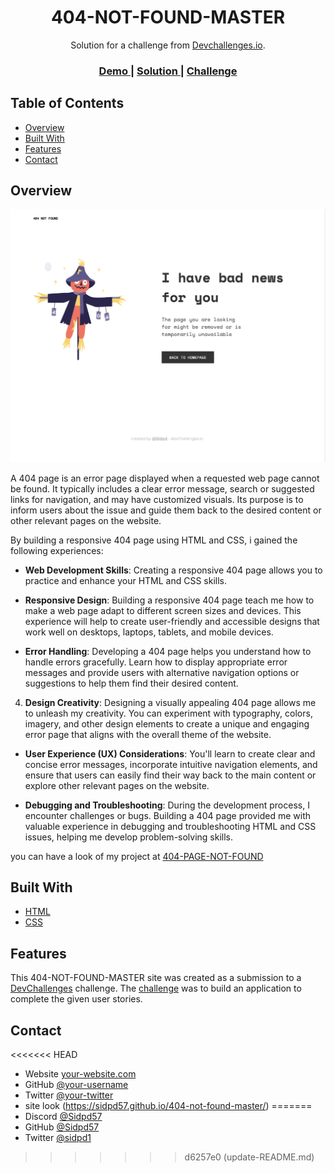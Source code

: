 <!-- Please update value in the {}  -->

<h1 align="center">404-NOT-FOUND-MASTER</h1>

<div align="center">
   Solution for a challenge from  <a href="http://devchallenges.io" target="_blank">Devchallenges.io</a>.
</div>

<div align="center">
  <h3>
    <a href="https://{your-demo-link.your-domain}">
      Demo
    </a>
    <span> | </span>
    <a href="https://{your-url-to-the-solution}">
      Solution
    </a>
    <span> | </span>
    <a href="https://devchallenges.io/challenges/wBunSb7FPrIepJZAg0sY">
      Challenge
    </a>
  </h3>
</div>

<!-- TABLE OF CONTENTS -->

## Table of Contents

- [Overview](#overview)
- [Built With](#built-with)
- [Features](#features)
- [Contact](#contact)
<!-- - [Acknowledgements](#acknowledgements) -->

<!-- OVERVIEW -->

## Overview

![screenshot](resources/Screenshot%202023-07-12%20at%203.51.49%20PM.png)

A 404 page is an error page displayed when a requested web page cannot be found. It typically includes a clear error message, search or suggested links for navigation, and may have customized visuals. Its purpose is to inform users about the issue and guide them back to the desired content or other relevant pages on the website.

By building a responsive 404 page using HTML and CSS, i gained the following experiences:

- **Web Development Skills**: Creating a responsive 404 page allows you to practice and enhance your HTML and CSS skills.

- **Responsive Design**: Building a responsive 404 page teach me how to make a web page adapt to different screen sizes and devices. This experience will help to create user-friendly and accessible designs that work well on desktops, laptops, tablets, and mobile devices.

- **Error Handling**: Developing a 404 page helps you understand how to handle errors gracefully. Learn how to display appropriate error messages and provide users with alternative navigation options or suggestions to help them find their desired content.

4. **Design Creativity**: Designing a visually appealing 404 page allows me to unleash my creativity. You can experiment with typography, colors, imagery, and other design elements to create a unique and engaging error page that aligns with the overall theme of the website.

- **User Experience (UX) Considerations**: You'll learn to create clear and concise error messages, incorporate intuitive navigation elements, and ensure that users can easily find their way back to the main content or explore other relevant pages on the website.

- **Debugging and Troubleshooting**: During the development process, I encounter challenges or bugs. Building a 404 page provided me with valuable experience in debugging and troubleshooting HTML and CSS issues, helping me develop problem-solving skills.

you can have a look of my project at [404-PAGE-NOT-FOUND]()

## Built With

<!-- This section should list any major frameworks that you built your project using. Here are a few examples.-->

- [HTML](https://developer.mozilla.org/en-US/docs/Web/HTML)
- [CSS](https://developer.mozilla.org/en-US/docs/Web/CSS)

## Features

<!-- List the features of your application or follow the template. Don't share the figma file here :) -->

This 404-NOT-FOUND-MASTER site was created as a submission to a [DevChallenges](https://devchallenges.io/challenges) challenge. The [challenge](https://devchallenges.io/challenges/wBunSb7FPrIepJZAg0sY) was to build an application to complete the given user stories.


<!-- ## Acknowledgements -->

<!-- This section should list any articles or add-ons/plugins that helps you to complete the project. This is optional but it will help you in the future. For exmpale -->
<!-- 
- [Steps to replicate a design with only HTML and CSS](https://devchallenges-blogs.web.app/how-to-replicate-design/)
- [Node.js](https://nodejs.org/)
- [Marked - a markdown parser](https://github.com/chjj/marked) -->

## Contact

<<<<<<< HEAD
- Website [your-website.com](https://{your-web-site-link})
- GitHub [@your-username](https://{github.com/your-usermame})
- Twitter [@your-twitter](https://{twitter.com/your-username})
- site look (https://sidpd57.github.io/404-not-found-master/)
=======
- Discord [@Sidpd57](https://discord.com/channels/@me)
- GitHub [@Sidpd57](https://github.com/Sidpd57)
- Twitter [@sidpd1](https://twitter.com/sidpd1)
>>>>>>> d6257e0 (update-README.md)
